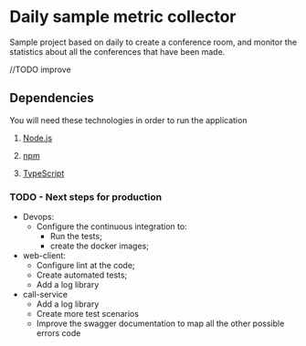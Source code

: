 # Daily sample metric collector

Sample project based on daily to create a conference room, and monitor the statistics about all the conferences that have been made.

//TODO improve

## Dependencies

You will need these technologies in order to run the application

1. [Node.js](https://nodejs.org/en/download/)

2. [npm](http://npmjs.com)

3. [TypeScript](https://www.typescriptlang.org)


### TODO - Next steps for production
- Devops:
  - Configure the continuous integration to:
    - Run the tests;
    - create the docker images;
- web-client:
  - Configure lint at the code;
  - Create automated tests;
  - Add a log library
- call-service
  - Add a log library
  - Create more test scenarios
  - Improve the swagger documentation to map all the other possible errors code
